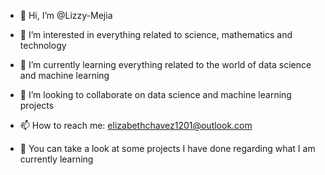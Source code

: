 - 👋 Hi, I’m @Lizzy-Mejia
- 👀 I’m interested in everything related to science, mathematics and technology
- 🧠 I’m currently learning everything related to the world of data science and machine learning
- 📝 I’m looking to collaborate on data science and machine learning projects
- 📫 How to reach me: elizabethchavez1201@outlook.com

- 👀 You can take a look at some projects I have done regarding what I am currently learning

